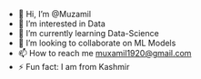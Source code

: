 - 👋 Hi, I’m @Muzamil
- 👀 I’m interested in Data
- 🌱 I’m currently learning Data-Science
- 💞️ I’m looking to collaborate on ML Models
- 📫 How to reach me muxamil1920@gmail.com
- ⚡ Fun fact: I am from Kashmir

<!---
Muxamil1920/Muxamil1920 is a ✨ special ✨ repository because its `README.md` (this file) appears on your GitHub profile.
You can click the Preview link to take a look at your changes.
--->
